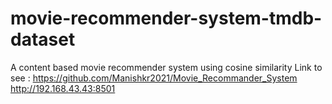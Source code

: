 # movie-recommender-system-tmdb-dataset
A content based movie recommender system using cosine similarity
Link to see : https://github.com/Manishkr2021/Movie_Recommander_System
http://192.168.43.43:8501
